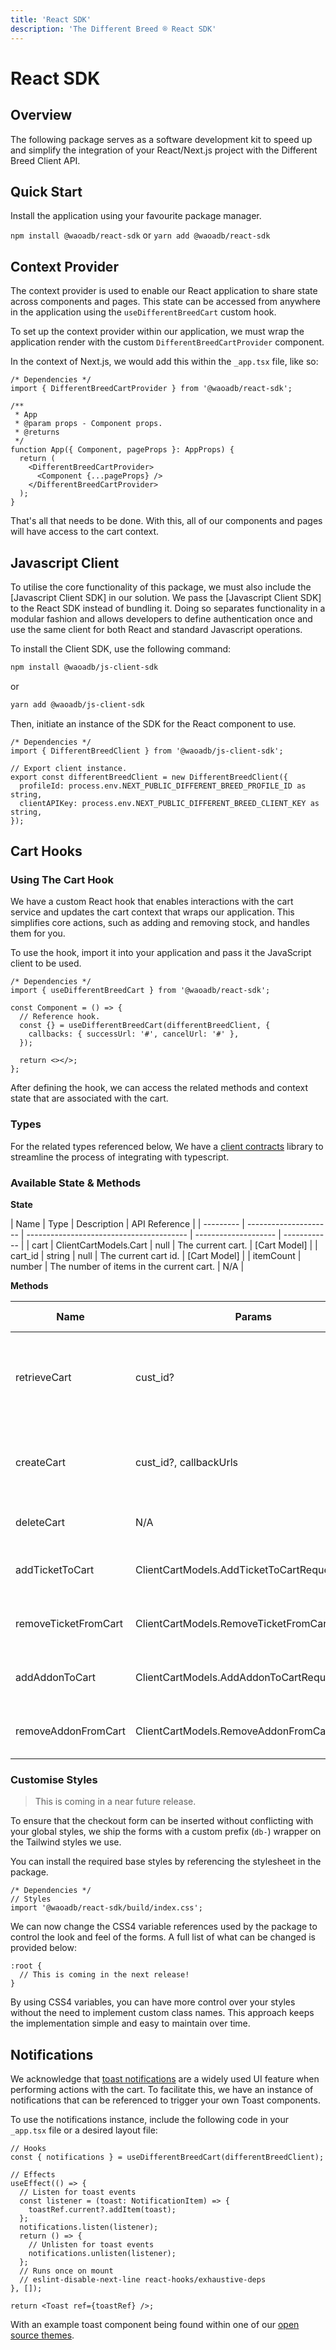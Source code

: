 ```yaml
---
title: 'React SDK'
description: 'The Different Breed ® React SDK'
---
```


# React SDK

## Overview

The following package serves as a software development kit to speed up and simplify the integration of your React/Next.js project with the Different Breed Client API.

## Quick Start

Install the application using your favourite package manager.

`npm install @waoadb/react-sdk` or `yarn add @waoadb/react-sdk`

## Context Provider

The context provider is used to enable our React application to share state across components and pages. This state can be accessed from anywhere in the application using the `useDifferentBreedCart` custom hook.

To set up the context provider within our application, we must wrap the application render with the custom `DifferentBreedCartProvider` component.

In the context of Next.js, we would add this within the `_app.tsx` file, like so:

```tsx
/* Dependencies */
import { DifferentBreedCartProvider } from '@waoadb/react-sdk';

/**
 * App
 * @param props - Component props.
 * @returns
 */
function App({ Component, pageProps }: AppProps) {
  return (
    <DifferentBreedCartProvider>
      <Component {...pageProps} />
    </DifferentBreedCartProvider>
  );
}
```

That's all that needs to be done. With this, all of our components and pages will have access to the cart context.

## Javascript Client

To utilise the core functionality of this package, we must also include the [Javascript Client SDK] in our solution. We pass the [Javascript Client SDK] to the React SDK instead of bundling it. Doing so separates functionality in a modular fashion and allows developers to define authentication once and use the same client for both React and standard Javascript operations.

To install the Client SDK, use the following command:

```bash
npm install @waoadb/js-client-sdk
```

or

```bash
yarn add @waoadb/js-client-sdk
```

Then, initiate an instance of the SDK for the React component to use.

```tsx
/* Dependencies */
import { DifferentBreedClient } from '@waoadb/js-client-sdk';

// Export client instance.
export const differentBreedClient = new DifferentBreedClient({
  profileId: process.env.NEXT_PUBLIC_DIFFERENT_BREED_PROFILE_ID as string,
  clientAPIKey: process.env.NEXT_PUBLIC_DIFFERENT_BREED_CLIENT_KEY as string,
});
```

## Cart Hooks

### Using The Cart Hook

We have a custom React hook that enables interactions with the cart service and updates the cart context that wraps our application. This simplifies core actions, such as adding and removing stock, and handles them for you.

To use the hook, import it into your application and pass it the JavaScript client to be used.

```tsx
/* Dependencies */
import { useDifferentBreedCart } from '@waoadb/react-sdk';

const Component = () => {
  // Reference hook.
  const {} = useDifferentBreedCart(differentBreedClient, {
    callbacks: { successUrl: '#', cancelUrl: '#' },
  });

  return <></>;
};
```

After defining the hook, we can access the related methods and context state that are associated with the cart.

### Types

For the related types referenced below, We have a [client contracts](https://www.npmjs.com/package/@waoadb/contracts-client) library to streamline the process of integrating with typescript.

### Available State & Methods

**State**

| Name      | Type                  | Description                              | API Reference        |
| --------- | --------------------- | ---------------------------------------- | -------------------- | ------------ |
| cart      | ClientCartModels.Cart | null                                     | The current cart.    | [Cart Model] |
| cart_id   | string                | null                                     | The current cart id. | [Cart Model] |
| itemCount | number                | The number of items in the current cart. | N/A                  |

**Methods**

| Name                 | Params                                       | Description                                                            | API Reference           |
| -------------------- | -------------------------------------------- | ---------------------------------------------------------------------- | ----------------------- |
| retrieveCart         | cust_id?                                     | Retrieves the current cart, If no cart is found, it creates a new one. | [Link to API Reference] |
| createCart           | cust_id?, callbackUrls                       | Creates a new cart with callback urls set. attached.                   | [Link to API Reference] |
| deleteCart           | N/A                                          | Deletes the active cart.                                               | [Link to API Reference] |
| addTicketToCart      | ClientCartModels.AddTicketToCartRequest      | Add’s the desired ticket to the cart.                                  | [Link to API Reference] |
| removeTicketFromCart | ClientCartModels.RemoveTicketFromCartRequest | Removes the desired ticket from the cart.                              | [Link to API Reference] |
| addAddonToCart       | ClientCartModels.AddAddonToCartRequest       | Add’s the desired addon to the cart.                                   | [Link to API Reference] |
| removeAddonFromCart  | ClientCartModels.RemoveAddonFromCartRequest  | Removes the desired addon from the cart.                               | [Link to API Reference] |

### Customise Styles

> This is coming in a near future release.

To ensure that the checkout form can be inserted without conflicting with your global styles, we ship the forms with a custom prefix (`db-`) wrapper on the Tailwind styles we use.

You can install the required base styles by referencing the stylesheet in the package.

```tsx
/* Dependencies */
// Styles
import '@waoadb/react-sdk/build/index.css';
```

We can now change the CSS4 variable references used by the package to control the look and feel of the forms. A full list of what can be changed is provided below:

```tsx
:root {
  // This is coming in the next release!
}
```

By using CSS4 variables, you can have more control over your styles without the need to implement custom class names. This approach keeps the implementation simple and easy to maintain over time.

## Notifications

We acknowledge that [toast notifications](https://ux.stackexchange.com/questions/11998/what-is-a-toast-notification) are a widely used UI feature when performing actions with the cart. To facilitate this, we have an instance of notifications that can be referenced to trigger your own Toast components.

To use the notifications instance, include the following code in your `_app.tsx` file or a desired layout file:

```tsx
// Hooks
const { notifications } = useDifferentBreedCart(differentBreedClient);

// Effects
useEffect(() => {
  // Listen for toast events
  const listener = (toast: NotificationItem) => {
    toastRef.current?.addItem(toast);
  };
  notifications.listen(listener);
  return () => {
    // Unlisten for toast events
    notifications.unlisten(listener);
  };
  // Runs once on mount
  // eslint-disable-next-line react-hooks/exhaustive-deps
}, []);

return <Toast ref={toastRef} />;
```

With an example toast component being found within one of our [open source themes](https://github.com/waoadb/opensource/blob/production/apps/themes-default/src/pages/_app.tsx).
